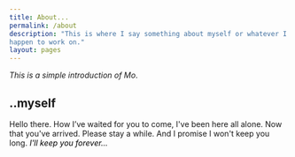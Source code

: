 ```yaml
---
title: About...
permalink: /about
description: "This is where I say something about myself or whatever I
happen to work on."
layout: pages
---
```


_This is a simple introduction of Mo_.

## ..myself #

Hello there. How I’ve waited for you to come, I've been here all alone. 
Now that you've arrived. Please stay a while. And I promise I won't keep you 
long. <span style="color:black"> _I'll keep you forever..._ </span>
